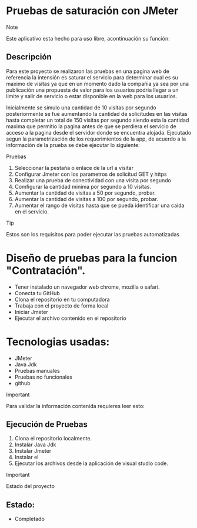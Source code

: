 # Pruebas de saturación con JMeter
> [!NOTE]
> Este aplicativo esta hecho para uso libre, acontinuación su función:

## Descripción
Para este proyecto se realizaron las pruebas en una pagina web de referencia la intensión es saturar el servicio para determinar cual es su maximo de visitas ya que en un momento dado la compañia ya sea por una publicación una propuesta de valor para los usuarios podria llegar a un limite y salir de servicio o estar disponible en la web para los usuarios.

Inicialmente se simulo una cantidad de 10 visitas por segundo posteriormente se fue aumentando la cantidad de solicitudes en las visitas hasta completar un total de 150 visitas por segundo siendo esta la cantidad maxima que permitio la pagina antes de que se perdiera el servicio de acceso a la pagina desde el servidor donde se encuentra alojada.
Ejecutado segun la parametrización de los requerimientos de la app, de acuerdo a la información de la prueba se debe ejecutar lo siguiente:

Pruebas

1. Seleccionar la pestaña o enlace de la url a visitar
2. Configurar Jmeter con los parametros de solicitud GET y https
3. Realizar una prueba de conectividad con una visita por segundo
4. Comfigurar la cantidad minima por segundo a 10 visitas.
5. Aumentar la cantidad de visitas a 50 por segundo, probar.
6. Aumentar la cantidad de visitas a 100 por segundo, probar.
7. Aumentar el rango de visitas hasta que se pueda identificar una caida en el servicio.

> [!TIP]
> Estos son los requisitos para poder ejecutar las pruebas automatizadas

# Diseño de pruebas para la funcion "Contratación".
- Tener instalado un navegador web chrome, mozilla o safari.
- Conecta tu GitHub
- Clona el repositorio en tu computadora
- Trabaja con el proyecto de forma local
- Iniciar Jmeter
- Ejecutar el archivo contenido en el repositorio
  

# Tecnologias usadas:
- JMeter
- Java Jdk
- Pruebas manuales
- Pruebas no funcionales
- github


> [!IMPORTANT]
> Para validar la información contenida requieres leer esto:

## Ejecución de Pruebas 
1. Clona el repositorio localmente.
2. Instalar Java Jdk
3. Instalar Jmeter
4. Instalar el 
5. Ejecutar los archivos desde la aplicación de visual studio code.

> [!IMPORTANT]
> Estado del proyecto

## Estado:
- Completado
